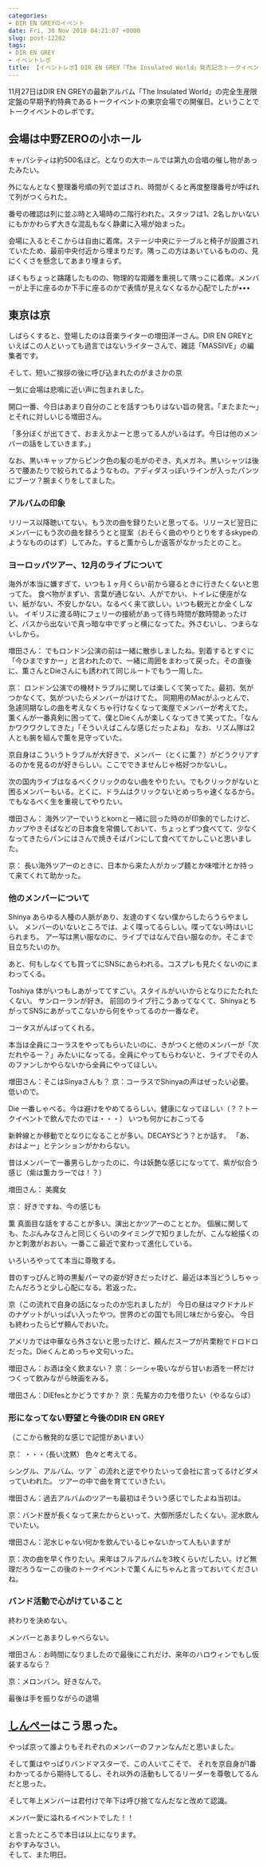 ```yaml
---
categories:
- DIR EN GREYのイベント
date: Fri, 30 Nov 2018 04:21:07 +0000
slug: post-12202
tags:
- DIR EN GREY
- イベントレポ
title: 【イベントレポ】DIR EN GREY「The Insulated World」発売記念トークイベント＠なかのZERO小ホール
---
```


11月27日はDIR EN GREYの最新アルバム「The Insulated World」の完全生産限定盤の早期予約特典であるトークイベントの東京会場での開催日。ということでトークイベントのレポです。

<!--more--> 

<h2>会場は中野ZEROの小ホール</h2>
キャパシティは約500名ほど。となりの大ホールでは第九の合唱の催し物があったみたい。

外になんとなく整理番号順の列で並ばされ、時間がくると再度整理番号が呼ばれて列がつくられた。

番号の確認は列に並ぶ時と入場時の二階行われた。スタッフは1、2名しかいないにもかかわらず大きな混乱もなく静粛に入場が始まった。

会場に入るとそこからは自由に着席。ステージ中央にテーブルと椅子が設置されていたため、最前中央付近から埋まりだす。隅っこの方はあいているものの、見にくくさを懸念してあまり埋まらず。

ぼくもちょっと躊躇したものの、物理的な距離を重視して隅っこに着席。メンバーが上手に座るのか下手に座るのかで表情が見えなくなるか心配でしたが•••

<h2>東京は京</h2>
しばらくすると、登場したのは音楽ライターの増田洋一さん。DIR EN GREYといえばこの人といっても過言ではないライターさんで、雑誌「MASSIVE」の編集者です。

そして、短いご挨拶の後に呼び込まれたのがまさかの京

一気に会場は悲鳴に近い声に包まれました。

開口一番、今日はあまり自分のことを話すつもりはない旨の発言。「またまた〜」とそれに対しいじる増田さん。

「多分ぼくが出てきて、おまえかよーと思ってる人がいるはず。今日は他のメンバーの話をしていきます。」

なお、黒いキャップからピンク色の髪の毛がのぞき、丸メガネ。黒いシャツは後ろで腰あたりで絞られてるようなもの。アディダスっぽいラインが入ったパンツにブーツ？腕まくりをしてました。

<h3>アルバムの印象</h3>
リリース以降聴いてない。もう次の曲を録りたいと思ってる。リリースビ翌日にメンバーにもう次の曲を録ろうとと提案（おそらく曲のやりとりをするskypeのようなもののはず）してみた。すると薫からしか返答がなかったとのこと。

<h3>ヨーロッパツアー、12月のライブについて</h3>
海外が本当に嫌すぎて、いつも１ヶ月くらい前から寝るときに行きたくないと思ってた。
食べ物がまずい、言葉が通じない、人がでかい、トイレに便座がない、紙がない、不安しかない。なるべく来て欲しい。いつも観光とか全くしない。
イギリスに渡る時にフェリーの接続があって待ち時間が数時間あったけど、バスから出ないで真っ暗な中でずっと横になってた。外さむいし、つまらないしから。

増田さん：
でもロンドン公演の前は一緒に散歩しましたね。到着するとすぐに「今ひまですかー」と言われたので、一緒に周囲をまわって戻った。その直後に、薫さんとDieさんにも誘われて同じルートでもう一周した。

京：
ロンドン公演での機材トラブルに関しては楽しくて笑ってた。最初、気がつかなくて、気がついたらメンバーがはけてた。
同期用のMacがふっとんで、急遽同期なしの曲を考えなくちゃ行けなくなって楽屋でメンバーが考えてた。
薫くんが一番真剣に困ってて、僕とDieくんが楽しくなってきて笑ってた。「なんかワクワクしてきた」「そういえばこんな感じだったよね」
なお、リズム隊は2人とも腕を組んで薫を見守っていた。

京自身はこういうトラブルが大好きで、メンバー（とくに薫？）がどうクリアするのかを見るのが好きらしい。ここでできませんじゃ格好つかないし。

次の国内ライブはなるべくクリックのない曲をやりたい。でもクリックがないと困るメンバーもいる。とくに、ドラムはクリックないとめっちゃ速くなるから。でもなるべく生を重視してやりたい。

増田さん：
海外ツアーでいうとkornと一緒に回った時のが印象的でしたけど、カップやきそばなどの日本食を常備しておいて、ちょっとずつ食べてて、少なくなってきたらパンにはさんで焼きそばパンにして食べててかしこいと思いました。

京：
長い海外ツアーのときに、日本から来た人がカップ麺とか味噌汁とか持って来てくれて助かった。

<h3>他のメンバーについて</h3>

Shinya
あらゆる人種の人脈があり、友達のすくない僕からしたらうらやましい。
メンバーのいないところでは、よく喋ってるらしい。喋ってない時はいじられまち。
アー写は黒い服なのに、ライブではなんで白い服なのか。そこまで目立ちたいのか。

あと、何もしなくても買ってにSNSにあらわれる。コスプレも見たくないのにまわってくる。

Toshiya
体がいつもしあがっててすごい。スタイルがいいからとなりにたたれたくない。
サンローランが好き。
前回のライブ行こうあってなくて、ShinyaとちがってSNSにあがってこないから何をやってるのか一番なぞ。

コータスがんばってくれる。

本当は全員にコーラスをやってもらいたいのに、きがつくと他のメンバーが「次だれやるー？」みたいになってる。全員にやってもらわないと、ライブでその人のファンしかやらないから全員にやってほしい。

増田さん：そこはSinyaさんも？
京：コーラスでShinyaの声はぜったい必要。低いので。

Die
一番しゃべる。今は避けをやめてるらしい。健康になってほしい（？？トークイベントで飲んでたのでは・・・）
いつも何かにおこってる

新幹線とか移動でとなりになることが多い。DECAYSどう？とか話す。
「あ、おはよー」とテンションがかわらない。

昔はメンバーで一番男らしかったのに、今は妖艶な感じになってて、紫が似合う感じ（紫は薫カラーでは！？）

増田さん：
美魔女

京：
好きですね、今の感じも

薫
真面目な話をすることが多い。演出とかツアーのこととか。
個展に関しても、たぶんみなさんと同じくらいのタイミングで知りましたが、こんな絵描くのかと刺激がおおい。一番ここ最近で変わって進化している。

いろいろやってて本当に尊敬する。

昔のすっぴんと時の黒髪パーマの姿が好きだったけど、最近は本当どうしちゃったんだろうと少し心配になる。若返った。


京（この流れで自身の話になったのか忘れましたが）
今日の昼はマクドナルドのナゲットがいっぱい入ったやつ。世界のどの国でも同じ味だから安心。
今日も終わったらピザ頼んでおいた。

アメリカでは中華なら外さないと思ったけど、頼んだスープが片栗粉でドロドロだった。Dieくんとめっちゃ文句いった。

増田さん：お酒は全く飲まない？
京：シーシャ吸いながら甘いお酒を一杯だけつくって飲みながら映画をみる。

増田さん：DIEfesとかどうですか？
京：先輩方の力を借りたい（やるならば）

<h3>形になってない野望と今後のDIR EN GREY</h3>
（ここから散発的な感じで記憶があいまい）

京：
・・・（長い沈黙）
色々と考えてる。

シングル、アルバム、ツア＾の流れと逆でやりたいって会社に言ってるけどダメっていわれた。
ツアーの中で曲を育てていきたい。

増田さん：過去アルバムのツアーも最初はそういう感じでしたよね当初は。

京：バンド歴が長くなって来たからといって、大御所感だしたくない。泥水飲んでいたい。

増田さん：泥水じゃない何かを飲んでいるじゃないかって人もいますが

京：次の曲を早く作りたい。来年はフルアルバムを3枚くらいだしたい。けど無理だろうなーこの後のトークイベントで薫くんにちゃんと言っておいてくださいね。

<h3>バンド活動で心がけていること</h3>

終わりを決めない。

メンバーとあまりしゃべらない。

増田さん：お時間になりましたので最後にこれだけ、来年のハロウィンでもし仮装するなら？

京：メロンパン。好きなんで。


最後は手を振りながらの退場

<h2><a href="https://twitter.com/s_s_p_y">しんぺー</a>はこう思った。</h2>

やっぱ京って誰よりもそれぞれのメンバーのファンなんだと思いました。

そして薫はやっぱりバンドマスターで、この人いてこそで、
それを京自身が1番わかってるから期待してるし、それ以外の活動もしてるリーダーを尊敬してるんだと思った。

そして年上メンバーは君付けで年下は呼び捨てなんだなと改めて認識。

メンバー愛に溢れるイベントでした！！

と言ったところで本日は以上になります。<br>
おやすみなさい。<br>
そして、また明日。
